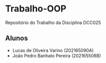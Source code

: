# Trabalho-OOP
Repositório do Trabalho da Disciplina DCC025

## Alunos
- Lucas de Oliveira Varino (202165090A)
- João Pedro Banhato Pereira (202165506B)
